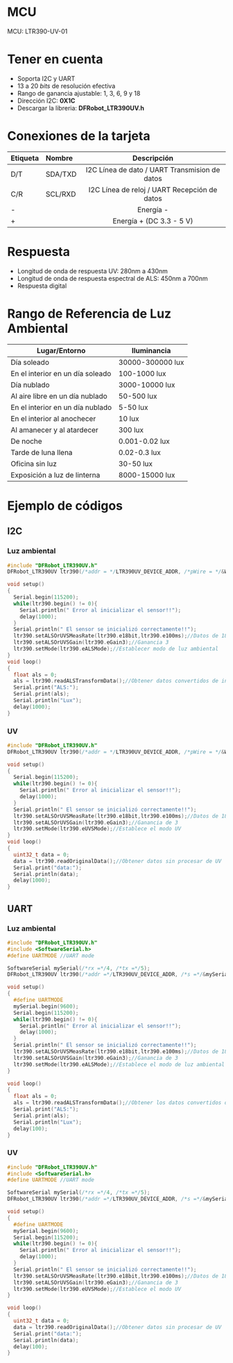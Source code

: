 # MCU
MCU: LTR390-UV-01

# Tener en cuenta
* Soporta I2C y UART
* 13 a 20 *bits* de resolución efectiva
* Rango de ganancia ajustable: 1, 3, 6, 9 y 18
* Dirección I2C: **0X1C**
* Descargar la libreria: **DFRobot_LTR390UV.h**

# Conexiones de la tarjeta

| Etiqueta| Nombre   |Descripción|
|:-----------|:--------|:--------:
| D/T   | SDA/TXD    |I2C Línea de dato / UART Transmision de datos
| C/R   | SCL/RXD    |I2C Línea de reloj / UART Recepción de datos
| -   |    |Energía -
| +   |     |Energía + (DC 3.3 - 5 V)

# Respuesta
* Longitud de onda de respuesta UV: 280nm a 430nm
* Longitud de onda de respuesta espectral de ALS: 450nm a 700nm
* Respuesta digital

# Rango de Referencia de Luz Ambiental

| Lugar/Entorno | Iluminancia |
|--------------|-------------|
| Día soleado | 30000-300000 lux |
| En el interior en un día soleado | 100-1000 lux |
| Día nublado | 3000-10000 lux |
| Al aire libre en un día nublado | 50-500 lux |
| En el interior en un día nublado | 5-50 lux |
| En el interior al anochecer | 10 lux |
| Al amanecer y al atardecer | 300 lux |
| De noche | 0.001-0.02 lux |
| Tarde de luna llena | 0.02-0.3 lux |
| Oficina sin luz | 30-50 lux |
| Exposición a luz de linterna | 8000-15000 lux |


# Ejemplo de códigos

## I2C

### Luz ambiental

```c
#include "DFRobot_LTR390UV.h"
DFRobot_LTR390UV ltr390(/*addr = */LTR390UV_DEVICE_ADDR, /*pWire = */&Wire);

void setup()
{
  Serial.begin(115200);
  while(ltr390.begin() != 0){
    Serial.println(" Error al inicializar el sensor!!");
    delay(1000);
  }
  Serial.println(" El sensor se inicializó correctamente!!");
  ltr390.setALSOrUVSMeasRate(ltr390.e18bit,ltr390.e100ms);//Datos de 18 bits, tiempo de muestreo de 100 ms 
  ltr390.setALSOrUVSGain(ltr390.eGain3);//Ganancia 3
  ltr390.setMode(ltr390.eALSMode);//Establecer modo de luz ambiental
}
void loop()
{
  float als = 0;
  als = ltr390.readALSTransformData();//Obtener datos convertidos de intensidad de luz ambiental, que solo se pueden usar en modo de luz ambiental
  Serial.print("ALS:");
  Serial.print(als);
  Serial.println("Lux");
  delay(1000);
}
```

### UV

```c
#include "DFRobot_LTR390UV.h"
DFRobot_LTR390UV ltr390(/*addr = */LTR390UV_DEVICE_ADDR, /*pWire = */&Wire);

void setup()
{
  Serial.begin(115200);
  while(ltr390.begin() != 0){
    Serial.println(" Error al inicializar el sensor!!");
    delay(1000);
  }
  Serial.println(" El sensor se inicializó correctamente!!");
  ltr390.setALSOrUVSMeasRate(ltr390.e18bit,ltr390.e100ms);//Datos de 18 bits, tiempo de muestreo de 100 ms 
  ltr390.setALSOrUVSGain(ltr390.eGain3);//Ganancia de 3
  ltr390.setMode(ltr390.eUVSMode);//Establece el modo UV
}
void loop()
{
  uint32_t data = 0;
  data = ltr390.readOriginalData();//Obtener datos sin procesar de UV
  Serial.print("data:");
  Serial.println(data);
  delay(1000);
}
```

## UART

### Luz ambiental

```c
#include "DFRobot_LTR390UV.h"
#include <SoftwareSerial.h>
#define UARTMODE //UART mode

SoftwareSerial mySerial(/*rx =*/4, /*tx =*/5);
DFRobot_LTR390UV ltr390(/*addr =*/LTR390UV_DEVICE_ADDR, /*s =*/&mySerial);

void setup()
{
  #define UARTMODE
  mySerial.begin(9600);
  Serial.begin(115200);
  while(ltr390.begin() != 0){
    Serial.println(" Error al inicializar el sensor!!");
    delay(1000);
  }
  Serial.println(" El sensor se inicializó correctamente!!");
  ltr390.setALSOrUVSMeasRate(ltr390.e18bit,ltr390.e100ms);//Datos de 18 bits, tiempo de muestreo de 100 ms
  ltr390.setALSOrUVSGain(ltr390.eGain3);//Ganancia de 3
  ltr390.setMode(ltr390.eALSMode);//Establece el modo de luz ambiental
}

void loop()
{
  float als = 0;
  als = ltr390.readALSTransformData();//Obtener los datos convertidos de la intensidad de la luz ambiental, que solo se pueden usar en el modo de luz ambiental.
  Serial.print("ALS:");
  Serial.print(als);
  Serial.println("Lux");
  delay(100);
}
```

### UV

```c
#include "DFRobot_LTR390UV.h"
#include <SoftwareSerial.h>
#define UARTMODE //UART mode

SoftwareSerial mySerial(/*rx =*/4, /*tx =*/5);
DFRobot_LTR390UV ltr390(/*addr =*/LTR390UV_DEVICE_ADDR, /*s =*/&mySerial);

void setup()
{
  #define UARTMODE
  mySerial.begin(9600);
  Serial.begin(115200);
  while(ltr390.begin() != 0){
    Serial.println(" Error al inicializar el sensor!!");
    delay(1000);
  }
  Serial.println(" El sensor se inicializó correctamente!!");
  ltr390.setALSOrUVSMeasRate(ltr390.e18bit,ltr390.e100ms);//Datos de 18 bits, tiempo de muestreo de 100 ms
  ltr390.setALSOrUVSGain(ltr390.eGain3);//Ganancia de 3
  ltr390.setMode(ltr390.eUVSMode);//Establece el modo UV 
}

void loop()
{
  uint32_t data = 0;
  data = ltr390.readOriginalData();//Obtener datos sin procesar de UV
  Serial.print("data:");
  Serial.println(data);
  delay(100);
}
```
